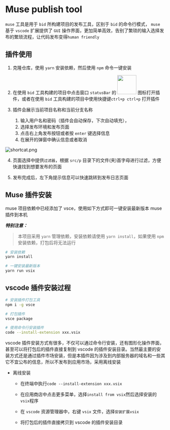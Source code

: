 # Muse publish tool

`muse` 工具是用于 `bid` 所构建项目的发布工具，区别于 `bid` 的命令行模式， `muse` 基于 `vscode` 扩展提供了 `GUI` 操作界面，更加简单高效，告别了繁琐的输入选择发布的繁琐流程，让代码发布变得`human friendly`

## 插件使用

1. 克隆仓库，使用 `yarn` 安装依赖，然后使用 `npm` 命令一键安装

2. 在使用 `bid` 工具构建的项目中点击窗口 `statusBar` 的 <img src='https://img.shurongdai.cn/group1/M00/00/25/wKgX2WA3HfeAfVt6AAAZmcoJ3Ak529.png' style="display:inline; width:60px;margin-bottom:-5px"> 图标打开插件，或者在使用 `bid` 工具构建的项目中使用快捷键`ctrl+p ctrl+p` 打开插件

3. 插件会展示当前项目名称和当前分支名称

   1. 输入用户名和密码（插件会自动保存，下次自动填充），
   2. 选择发布环境和发布页面
   3. 点击右上角发布按钮或者按 `enter` 键选择信息
   4. 在展开的弹窗中确认信息或者取消

![shortcat.png](https://img.shurongdai.cn/group1/M00/00/24/wKgX2WAiPk2ANgYrAAYCGIlWCmg017.png)

4. 页面选择中提供`过滤器`，根据 `src/p` 目录下的文件(夹)首字母进行过滤，方便快速找到想要发布的页面

5. 发布完成后，左下角提示信息可以快速跳转到发布日志页面

## Muse 插件安装

muse 项目依赖中已经添加了 vsce，使用如下方式即可一键安装最新版本 muse 插件到本机

**_特别注意：_**

> 本项目采用 `yarn` 管理依赖，安装依赖请使用 `yarn install`，如果使用 `npm` 安装依赖，打包后将无法运行

```zsh
# 安装依赖
yarn install

# 一键安装最新版本
yarn run vsix
```

## vscode 插件安装过程

```bash
# 安装插件打包工具
npm i -g vsce

# 打包插件
vsce package

# 使用命令行安装插件
code --install-extension xxx.vsix
```

vscode 插件安装方式有很多，不仅可以通过命令行安装，还有图形化操作界面，甚至可以将打包后的插件直接复制到 vscode 的插件安装目录。当然最主要的安装方式还是通过插件市场安装，但是本插件因为涉及到内部服务器的域名和一些其它不宜公布的信息，所以不发布到应用市场，采用离线安装

- 离线安装

  - 在终端中执行`code --install-extension xxx.vsix`

  - 在应用商店中点击更多菜单，选择`install from vsix`然后选择安装的`vsix`程序

  - 在 `vscode` 资源管理器中，右键 `vsix` 文件，选择`安装扩展vsix`

  - 将打包后的插件直接拷贝到 vscode 的插件安装目录

